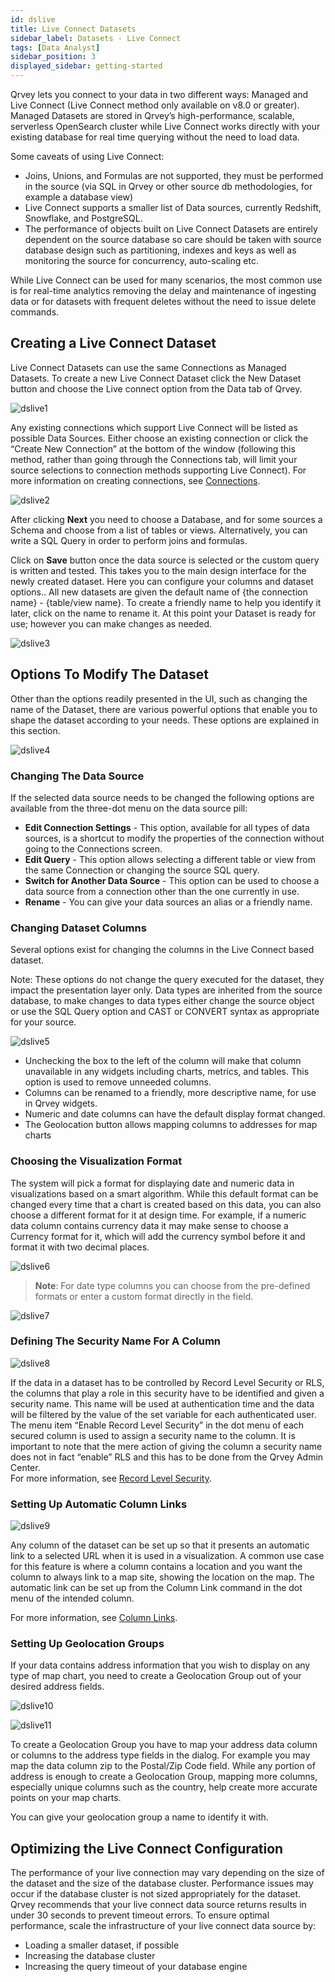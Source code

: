 ```yaml
---
id: dslive
title: Live Connect Datasets
sidebar_label: Datasets - Live Connect
tags: [Data Analyst]
sidebar_position: 3
displayed_sidebar: getting-started
---
```


<div>

Qrvey lets you connect to your data in two different ways:  Managed and Live Connect (Live Connect method only available on v8.0 or greater).  Managed Datasets are stored in Qrvey’s high-performance, scalable, serverless OpenSearch cluster while Live Connect works directly with your existing database for real time querying without the need to load data.

Some caveats of using Live Connect:

* Joins, Unions, and Formulas are not supported, they must be performed in the source (via SQL in Qrvey or other source db methodologies, for example a database view)
* Live Connect supports a smaller list of Data sources, currently Redshift, Snowflake, and PostgreSQL.
* The performance of objects built on Live Connect Datasets are entirely dependent on the source database so care should be taken with source database design such as partitioning, indexes and keys as well as monitoring the source for concurrency, auto-scaling etc.  

While Live Connect can be used for many scenarios, the most common use is for real-time analytics removing the delay and maintenance of ingesting data or for datasets with frequent deletes without the need to issue delete commands.

## Creating a Live Connect Dataset
Live Connect Datasets can use the same Connections as Managed Datasets.  To create a new Live Connect Dataset click the New Dataset button and choose the Live connect option from the Data tab of Qrvey.

![dslive1](https://s3.amazonaws.com/cdn.qrvey.com/documentation_assets/ui-docs/datasets/DatasetLive/dslive.1-8.0.png#thumbnail-40)


Any existing connections which support Live Connect will be listed as possible Data Sources.  Either choose an existing connection or click the “Create New Connection” at the bottom of the window (following this method, rather than going through the Connections tab, will limit your source selections to connection methods supporting Live Connect).  For more information on creating connections, see [Connections](../../Connections/overview-of-connections.md).

![dslive2](https://s3.amazonaws.com/cdn.qrvey.com/documentation_assets/ui-docs/datasets/DatasetLive/dslive.2-8.0.png#thumbnail)

After clicking **Next** you need to choose a Database, and for some sources a Schema and choose from a list of tables or views.  Alternatively, you can write a SQL Query in order to perform joins and formulas.

Click on **Save** button once the data source is selected or the custom query is written and tested. This takes you to the main design interface for the newly created dataset.  Here you can configure your columns and dataset options.. All new datasets are given the default name of {the connection name} - {table/view name}.  To create a friendly name to help you identify it later, click on the name to rename it.  At this point your Dataset is ready for use; however you can make changes as needed.

![dslive3](https://s3.amazonaws.com/cdn.qrvey.com/documentation_assets/ui-docs/datasets/DatasetLive/dslive.3-8.0.png#thumbnail-40)

## Options To Modify The Dataset​
Other than the options readily presented in the UI, such as changing the name of the Dataset, there are various powerful options that enable you to shape the dataset according to your needs. These options are explained in this section.

![dslive4](https://s3.amazonaws.com/cdn.qrvey.com/documentation_assets/ui-docs/datasets/DatasetLive/dslive.4-8.0.png#thumbnail)

### Changing The Data Source​

If the selected data source needs to be changed the following options are available from the three-dot menu on the data source pill:

* **Edit Connection Settings** - This option, available for all types of data sources, is a shortcut to modify the properties of the connection  without going to the Connections screen.
* **Edit Query** - This option allows selecting a different table or view from the same Connection or changing the source SQL query.
* **Switch for Another Data Source** - This option can be used to choose a data source from a connection other than the one currently in use.
* **Rename** - You can give your data sources an alias or a friendly name.


### Changing Dataset Columns

Several options exist for changing the columns in the Live Connect based dataset.  

Note: These options do not change the query executed for the dataset, they impact the presentation layer only.  Data types are inherited from the source database, to make changes to data types either change the source object or use the SQL Query option and CAST or CONVERT syntax as appropriate for your source.

![dslive5](https://s3.amazonaws.com/cdn.qrvey.com/documentation_assets/ui-docs/datasets/DatasetLive/dslive.5-8.0.png#thumbnail)


* Unchecking the box to the left of the column will make that column unavailable in any widgets including charts, metrics, and tables.  This option is used to remove unneeded columns.
* Columns can be renamed to a friendly, more descriptive name, for use in Qrvey widgets.  
* Numeric and date columns can have the default display format changed.  
* The Geolocation button allows mapping columns to addresses for map charts 

### Choosing the Visualization Format​
The system will pick a format for displaying date and numeric data in visualizations based on a smart algorithm. While this default format can be changed every time that a chart is created based on this data, you can also choose a different format for it at design time. For example, if a numeric data column contains currency data it may make sense to choose a Currency format for it, which will add the currency symbol before it and format it with two decimal places.

![dslive6](https://s3.amazonaws.com/cdn.qrvey.com/documentation_assets/ui-docs/datasets/DatasetLive/dslive.6-8.0.png#thumbnail-40)

>**Note**: For date type columns you can choose from the pre-defined formats or enter a custom format directly in the field.

![dslive7](https://s3.amazonaws.com/cdn.qrvey.com/documentation_assets/ui-docs/datasets/DatasetLive/dslive.7-8.0.png#thumbnail-40)


### Defining The Security Name For A Column​

![dslive8](https://s3.amazonaws.com/cdn.qrvey.com/documentation_assets/ui-docs/datasets/DatasetLive/dslive.8-8.0.png#thumbnail-40)

If the data in a dataset has to be controlled by Record Level Security or RLS, the columns that play a role in this security have to be identified and given a security name. This name will be used at authentication time and the data will be filtered by the value of the set variable for each authenticated user. The menu item “Enable Record Level Security” in the dot menu of each secured column is used to assign a security name to the column. It is important to note that the mere action of giving the column a security name does not in fact “enable” RLS and this has to be done from the Qrvey Admin Center.  
For more information, see [Record Level Security](../../../../software-developer/03-Security/record-level-security.md).


### Setting Up Automatic Column Links​

![dslive9](https://s3.amazonaws.com/cdn.qrvey.com/documentation_assets/ui-docs/datasets/DatasetLive/dslive.9-8.0.png#thumbnail-40)

Any column of the dataset can be set up so that it presents an automatic link to a selected URL when it is used in a visualization. A common use case for this feature is where a column contains a location and you want the column to always link to a map site, showing the location on the map. The automatic link can be set up from the Column Link command in the dot menu of the intended column.

For more information, see [Column Links](./column-links.md).


### Setting Up Geolocation Groups​
If your data contains address information that you wish to display on any type of map chart, you need to create a Geolocation Group out of your desired address fields.

![dslive10](https://s3.amazonaws.com/cdn.qrvey.com/documentation_assets/ui-docs/datasets/DatasetLive/dslive.10-8.0.png#thumbnail)

![dslive11](https://s3.amazonaws.com/cdn.qrvey.com/documentation_assets/ui-docs/datasets/DatasetLive/dslive.11-8.0.png#thumbnail-60)

To create a Geolocation Group you have to map your address data column or columns to the address type fields in the dialog. For example you may map the data column zip to the Postal/Zip Code field. While any portion of address is enough to create a Geolocation Group, mapping more columns, especially unique columns such as the country, help create more accurate points on your map charts.

You can give your geolocation group a name to identify it with.

## Optimizing the Live Connect Configuration

The performance of your live connection may vary depending on the size of the dataset and the size of the database cluster. Performance issues may occur if the database cluster is not sized appropriately for the dataset. Qrvey recommends that your live connect data source returns results in under 30 seconds to prevent timeout errors. To ensure optimal performance, scale the infrastructure of your live connect data source by:
- Loading a smaller dataset, if possible
- Increasing the database cluster
- Increasing the query timeout of your database engine 



</div>